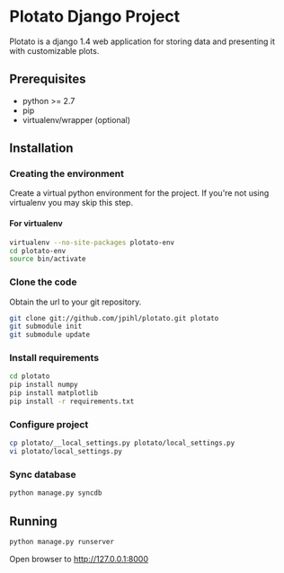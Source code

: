 # Plotato Django Project #
Plotato is a django 1.4 web application for storing data and presenting it with customizable plots.

## Prerequisites ##

- python >= 2.7
- pip
- virtualenv/wrapper (optional)

## Installation ##
### Creating the environment ###
Create a virtual python environment for the project.
If you're not using virtualenv you may skip this step.

#### For virtualenv ####
```bash
virtualenv --no-site-packages plotato-env
cd plotato-env
source bin/activate
```

### Clone the code ###
Obtain the url to your git repository.

```bash
git clone git://github.com/jpihl/plotato.git plotato
git submodule init
git submodule update
```

### Install requirements ###
```bash
cd plotato
pip install numpy
pip install matplotlib
pip install -r requirements.txt
```

### Configure project ###
```bash
cp plotato/__local_settings.py plotato/local_settings.py
vi plotato/local_settings.py
```

### Sync database ###
```bash
python manage.py syncdb
```

## Running ##
```bash
python manage.py runserver
```

Open browser to http://127.0.0.1:8000
